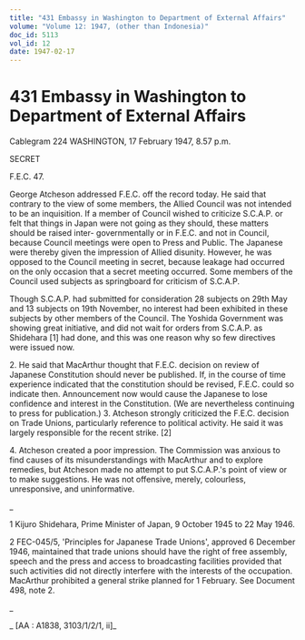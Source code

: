 ```yaml
---
title: "431 Embassy in Washington to Department of External Affairs"
volume: "Volume 12: 1947, (other than Indonesia)"
doc_id: 5113
vol_id: 12
date: 1947-02-17
---
```


# 431 Embassy in Washington to Department of External Affairs

Cablegram 224 WASHINGTON, 17 February 1947, 8.57 p.m.

SECRET

F.E.C. 47.

George Atcheson addressed F.E.C. off the record today. He said that contrary to the view of some members, the Allied Council was not intended to be an inquisition. If a member of Council wished to criticize S.C.A.P. or felt that things in Japan were not going as they should, these matters should be raised inter- governmentally or in F.E.C. and not in Council, because Council meetings were open to Press and Public. The Japanese were thereby given the impression of Allied disunity. However, he was opposed to the Council meeting in secret, because leakage had occurred on the only occasion that a secret meeting occurred. Some members of the Council used subjects as springboard for criticism of S.C.A.P.

Though S.C.A.P. had submitted for consideration 28 subjects on 29th May and 13 subjects on 19th November, no interest had been exhibited in these subjects by other members of the Council. The Yoshida Government was showing great initiative, and did not wait for orders from S.C.A.P. as Shidehara [1] had done, and this was one reason why so few directives were issued now.

2\. He said that MacArthur thought that F.E.C. decision on review of Japanese Constitution should never be published. If, in the course of time experience indicated that the constitution should be revised, F.E.C. could so indicate then. Announcement now would cause the Japanese to lose confidence and interest in the Constitution. (We are nevertheless continuing to press for publication.) 3. Atcheson strongly criticized the F.E.C. decision on Trade Unions, particularly reference to political activity. He said it was largely responsible for the recent strike. [2]

4\. Atcheson created a poor impression. The Commission was anxious to find causes of its misunderstandings with MacArthur and to explore remedies, but Atcheson made no attempt to put S.C.A.P.'s point of view or to make suggestions. He was not offensive, merely, colourless, unresponsive, and uninformative.

_

1 Kijuro Shidehara, Prime Minister of Japan, 9 October 1945 to 22 May 1946.

2 FEC-045/5, 'Principles for Japanese Trade Unions', approved 6 December 1946, maintained that trade unions should have the right of free assembly, speech and the press and access to broadcasting facilities provided that such activities did not directly interfere with the interests of the occupation. MacArthur prohibited a general strike planned for 1 February. See Document 498, note 2.

_

_ [AA : A1838, 3103/1/2/1, ii]_
